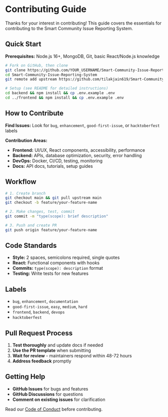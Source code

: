 # Contributing Guide

Thanks for your interest in contributing! This guide covers the essentials for contributing to the Smart Community Issue Reporting System.

## Quick Start

**Prerequisites:** Node.js 16+, MongoDB, Git, basic React/Node.js knowledge

```bash
# Fork on GitHub, then clone
git clone https://github.com/YOUR_USERNAME/Smart-Community-Issue-Reporting-System.git
cd Smart-Community-Issue-Reporting-System
git remote add upstream https://github.com/tilakjain619/Smart-Community-Issue-Reporting-System.git

# Setup (see README for detailed instructions)
cd backend && npm install && cp .env.example .env
cd ../frontend && npm install && cp .env.example .env
```

## How to Contribute

**Find Issues:** Look for `bug`, `enhancement`, `good-first-issue`, or `hacktoberfest` labels

**Contribution Areas:**
- **Frontend:** UI/UX, React components, accessibility, performance
- **Backend:** APIs, database optimization, security, error handling
- **DevOps:** Docker, CI/CD, testing, monitoring
- **Docs:** API docs, tutorials, setup guides

## Workflow

```bash
# 1. Create branch
git checkout main && git pull upstream main
git checkout -b feature/your-feature-name

# 2. Make changes, test, commit
git commit -m "type(scope): brief description"

# 3. Push and create PR
git push origin feature/your-feature-name
```

## Code Standards

- **Style:** 2 spaces, semicolons required, single quotes
- **React:** Functional components with hooks
- **Commits:** `type(scope): description` format
- **Testing:** Write tests for new features

## Labels

- `bug`, `enhancement`, `documentation`
- `good-first-issue`, `easy`, `medium`, `hard`  
- `frontend`, `backend`, `devops`
- `hacktoberfest`

## Pull Request Process

1. **Test thoroughly** and update docs if needed
2. **Use the PR template** when submitting
3. **Wait for review** - maintainers respond within 48-72 hours
4. **Address feedback** promptly

## Getting Help

- **GitHub Issues** for bugs and features
- **GitHub Discussions** for questions
- **Comment on existing issues** for clarification

Read our [Code of Conduct](CODE_OF_CONDUCT.md) before contributing.